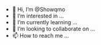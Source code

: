 - 👋 Hi, I’m @Showqmo
- 👀 I’m interested in ...
- 🌱 I’m currently learning ...
- 💞️ I’m looking to collaborate on ...
- 📫 How to reach me ...

<!---
Showqmo/Showqmo is a ✨ special ✨ repository because its `README.md` (this file) appears on your GitHub profile.
You can click the Preview link to take a look at your changes.
--->
